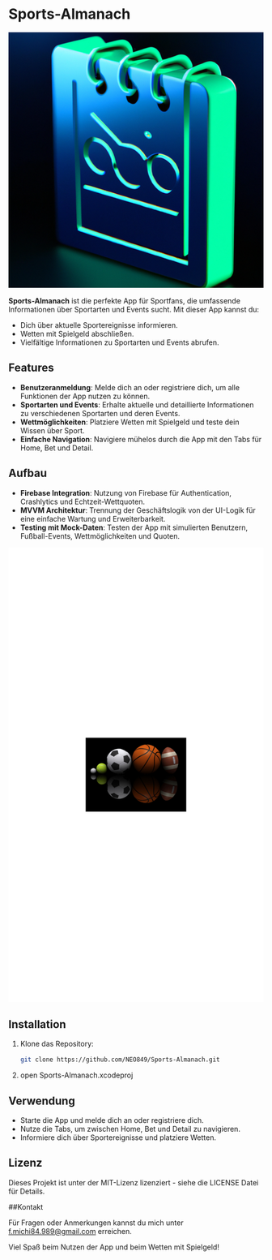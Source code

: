 # Sports-Almanach

![Sport Almanach Klein](https://github.com/NEO849/Sports-Almanach/blob/main/sportalmanachklein.png?raw=true)

**Sports-Almanach** ist die perfekte App für Sportfans, die umfassende Informationen über Sportarten und Events sucht. Mit dieser App kannst du:

- Dich über aktuelle Sportereignisse informieren.
- Wetten mit Spielgeld abschließen.
- Vielfältige Informationen zu Sportarten und Events abrufen.

## Features

- **Benutzeranmeldung**: Melde dich an oder registriere dich, um alle Funktionen der App nutzen zu können.
- **Sportarten und Events**: Erhalte aktuelle und detaillierte Informationen zu verschiedenen Sportarten und deren Events.
- **Wettmöglichkeiten**: Platziere Wetten mit Spielgeld und teste dein Wissen über Sport.
- **Einfache Navigation**: Navigiere mühelos durch die App mit den Tabs für Home, Bet und Detail.

## Aufbau

- **Firebase Integration**: Nutzung von Firebase für Authentication, Crashlytics und Echtzeit-Wettquoten.
- **MVVM Architektur**: Trennung der Geschäftslogik von der UI-Logik für eine einfache Wartung und Erweiterbarkeit.
- **Testing mit Mock-Daten**: Testen der App mit simulierten Benutzern, Fußball-Events, Wettmöglichkeiten und Quoten.

![Wettbereich](https://github.com/NEO849/Sports-Almanach/blob/main/sportsammlung.png?raw=true)

## Installation

1. Klone das Repository:
   ```bash
   git clone https://github.com/NEO849/Sports-Almanach.git
2. open Sports-Almanach.xcodeproj

## Verwendung

- Starte die App und melde dich an oder registriere dich.
- Nutze die Tabs, um zwischen Home, Bet und Detail zu navigieren.
- Informiere dich über Sportereignisse und platziere Wetten.

## Lizenz

Dieses Projekt ist unter der MIT-Lizenz lizenziert - siehe die LICENSE Datei für Details.

##Kontakt

Für Fragen oder Anmerkungen kannst du mich unter f.michi84.989@gmail.com erreichen.

Viel Spaß beim Nutzen der App und beim Wetten mit Spielgeld!
   

